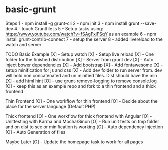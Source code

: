 basic-grunt
===========

Steps
1 - npm install -g grunt-cli
2 - npm init
3 - npm install grunt --save-dev
4 - touch Gruntfile.js
5 - Setup tasks using: https://www.youtube.com/watch?v=fSAgFxjFSqY as an example
6 - npm install grunt-contrib-connect
7 - setup the server 
8 - added livereload to the watch and server

TODO
Basic Example
[X] - Setup watch
[X] - Setup live reload
[X] - One folder for the finished distribution
[X] - Server from grunt dev
[X] - Auto inject bower dependencies
[X] - Add bootstrap
[X] - Add fontawesome
[X] - setup minification for js and css
[X] - Add dev folder to run server from. dev will hold non concatenated and un minified files. Dist should have the min
[X] - add html hint
[O] - use grunt-remove-logging to remove console.log
[O] - keep this as an example repo and fork to a thin frontend and a thick frontend

Thin Frontend
[O] - One workflow for thin frontend
[O] - Decide about the place for the server language (Default PHP)

Thick frontend
[O] - One workflow for thick frontend with Angular
[O] - Unittesting with Karma and Mocha/Sinon
[O] - Run unit tests on tmp folder and on dist to see or minification is working
[O] - Auto dependency Injection
[O] - Auto Generation of files

Maybe Later
[O] - Update the homepage task to work for all pages
